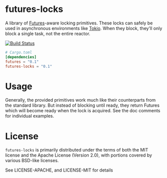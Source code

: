 # futures-locks

A library of [Futures]-aware locking primitives.  These locks can safely be used
in asynchronous environments like [Tokio].  When they block, they'll only block
a single task, not the entire reactor.

[![Build Status](https://travis-ci.org/asomers/futures-locks.svg?branch=master)](https://travis-ci.org/asomers/futures-locks)

[Futures]: https://github.com/rust-lang-nursery/futures-rs
[Tokio]: https:/tokio.rs

```toml
# Cargo.toml
[dependencies]
futures = "0.1"
futures-locks = "0.1"
```

# Usage

Generally, the provided primitives work much like their counterparts from the
standard library.  But instead of blocking until ready, they return Futures
which will become ready when the lock is acquired.  See the doc comments for
individual examples.

# License

`futures-locks` is primarily distributed under the terms of both the MIT license
and the Apache License (Version 2.0), with portions covered by various BSD-like
licenses.

See LICENSE-APACHE, and LICENSE-MIT for details
